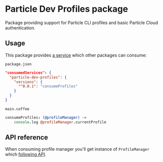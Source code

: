 # Particle Dev Profiles package

Package providing support for Particle CLI profiles and basic Particle Cloud authentication.

## Usage

This package provides [a service](http://flight-manual.atom.io/behind-atom/sections/interacting-with-other-packages-via-services/) which other packages can consume:

`package.json`
```json
"consumedServices": {
  "particle-dev-profiles": {
    "versions": {
      "^0.0.1": "consumeProfiles"
    }
  }
}
```

`main.coffee`
```coffeescript
consumeProfiles: (@profileManager) ->
	console.log @profileManager.currentProfile
```

## API reference

When consuming profile manager you'll get instance of `ProfileManager` which [following API](http://spark.github.io/particle-dev-profiles/).
